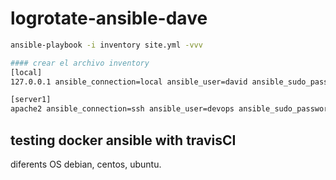 # logrotate-ansible-dave


```bash
ansible-playbook -i inventory site.yml -vvv

#### crear el archivo inventory
[local]
127.0.0.1 ansible_connection=local ansible_user=david ansible_sudo_password="becomepass"

[server1]
apache2 ansible_connection=ssh ansible_user=devops ansible_sudo_password="becomepass"
```


## testing docker ansible with travisCI
diferents OS debian, centos, ubuntu.
